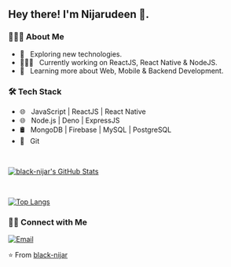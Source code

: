 <h2> Hey there! I'm Nijarudeen 👋.</h2>

<h3> 👨🏻‍💻 About Me </h3>

- 🤔 &nbsp; Exploring new technologies.
- 👨🏻‍💻 &nbsp; Currently working on ReactJS, React Native & NodeJS.
- 🌱 &nbsp; Learning more about Web, Mobile & Backend Development.


<h3>🛠 Tech Stack</h3>

- 🌐 &nbsp; JavaScript | ReactJS | React Native 
- 🌐 &nbsp; Node.js | Deno | ExpressJS
- 🛢 &nbsp; MongoDB | Firebase | MySQL | PostgreSQL
- 🔧 &nbsp; Git  

<br/>

[![black-nijar's GitHub Stats](https://github-readme-stats.vercel.app/api?username=black-nijar&show_icons=true)](https://github.com/black-nijar)

<br/>

[![Top Langs](https://github-readme-stats.vercel.app/api/top-langs/?username=black-nijar&layout=compact)](https://github.com/black-nijar/github-readme-stats)


<h3> 🤝🏻 Connect with Me </h3>

<p align="left">
<a href="mailto:nijarr2020@gmail.com"><img alt="Email" src="https://img.shields.io/badge/Email-nijarr2020@gmail.com-blue?style=flat-square&logo=gmail"></a>
</p>

⭐️ From [black-nijar](https://github.com/black-nijar)
